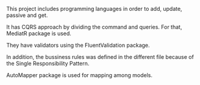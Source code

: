 This project includes programming languages in order to add, update, passive and get.

It has CQRS approach by dividing the command and queries. For that, MediatR package is used.

They have validators using the FluentValidation package.

In addition, the bussiness rules was defined in the different file because of the Single Responsibility Pattern.

AutoMapper package is used for mapping among models.
